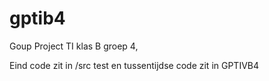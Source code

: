 # gptib4

Goup Project TI klas B groep 4,


Eind code zit in /src
test en tussentijdse code zit in GPTIVB4
